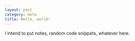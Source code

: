 ```yaml
---
layout: post
category: meta
title: Hello, world!
---
```


I intend to put notes, random code snippets, whatever here.
